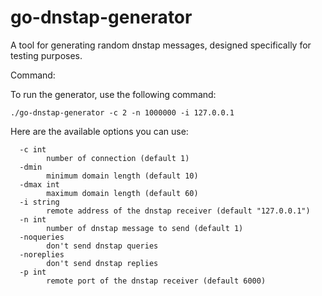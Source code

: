 # go-dnstap-generator

A tool for generating random dnstap messages, designed specifically for testing purposes.

Command:

To run the generator, use the following command:

```
./go-dnstap-generator -c 2 -n 1000000 -i 127.0.0.1
```

Here are the available options you can use:

```
  -c int
        number of connection (default 1)
  -dmin
        minimum domain length (default 10)
  -dmax int
        maximum domain length (default 60)
  -i string
        remote address of the dnstap receiver (default "127.0.0.1")
  -n int
        number of dnstap message to send (default 1)
  -noqueries
        don't send dnstap queries
  -noreplies
        don't send dnstap replies
  -p int
        remote port of the dnstap receiver (default 6000)
```
